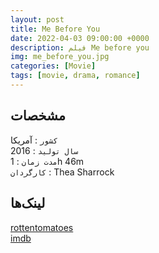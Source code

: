 ```yaml
---
layout: post
title: Me Before You
date: 2022-04-03 09:00:00 +0000
description: فیلم Me before you
img: me_before_you.jpg
categories: [Movie]
tags: [movie, drama, romance]
---
```


## مشخصات

`کشور` : آمریکا  
`سال تولید` : 2016  
`مدت زمان` : 1h 46m  
`کارگردان` : Thea Sharrock

## لینک‌ها

[rottentomatoes](https://www.rottentomatoes.com/m/me_before_you)  
[imdb](https://www.imdb.com/title/tt2674426/reference/)